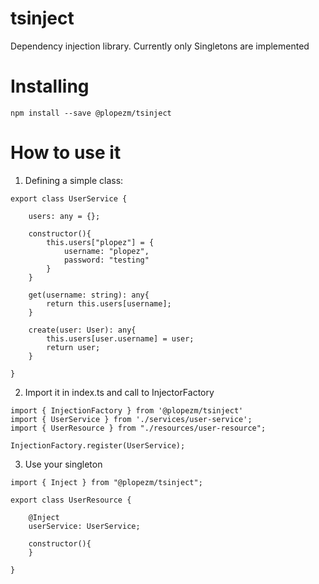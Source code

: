 # tsinject

Dependency injection library. Currently only Singletons are implemented

# Installing

```
npm install --save @plopezm/tsinject
```

# How to use it

1. Defining a simple class: 

```
export class UserService {

    users: any = {};

    constructor(){
        this.users["plopez"] = {
            username: "plopez",
            password: "testing"
        }
    }

    get(username: string): any{
        return this.users[username];
    }

    create(user: User): any{
        this.users[user.username] = user;
        return user;
    }

}

```

2. Import it in index.ts and call to InjectorFactory

```
import { InjectionFactory } from '@plopezm/tsinject'
import { UserService } from './services/user-service';
import { UserResource } from "./resources/user-resource";

InjectionFactory.register(UserService);
```

3. Use your singleton

```
import { Inject } from "@plopezm/tsinject";

export class UserResource {

    @Inject
    userService: UserService;

    constructor(){        
    }

}
```

